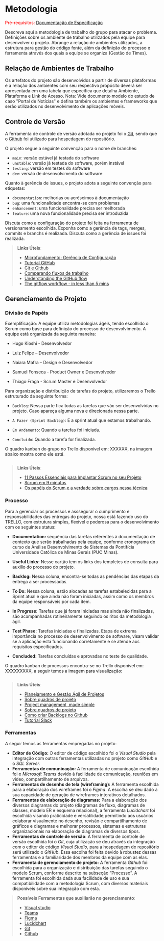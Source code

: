 
# Metodologia

<span style="color:red">Pré-requisitos: <a href="2-Especificação do Projeto.md"> Documentação de Especificação</a></span>

Descreva aqui a metodologia de trabalho do grupo para atacar o problema. Definições sobre os ambiente de trabalho utilizados pela  equipe para desenvolver o projeto. Abrange a relação de ambientes utilizados, a estrutura para gestão do código fonte, além da definição do processo e ferramenta através dos quais a equipe se organiza (Gestão de Times).

## Relação de Ambientes de Trabalho

Os artefatos do projeto são desenvolvidos a partir de diversas plataformas e a relação dos ambientes com seu respectivo propósito deverá ser apresentada em uma tabela que especifica que detalha Ambiente, Plataforma e Link de Acesso. 
Nota: Vide documento modelo do estudo de caso "Portal de Notícias" e defina também os ambientes e frameworks que serão utilizados no desenvolvimento de aplicações móveis.

## Controle de Versão

A ferramenta de controle de versão adotada no projeto foi o
[Git](https://git-scm.com/), sendo que o [Github](https://github.com)
foi utilizado para hospedagem do repositório.

O projeto segue a seguinte convenção para o nome de branches:

- `main`: versão estável já testada do software
- `unstable`: versão já testada do software, porém instável
- `testing`: versão em testes do software
- `dev`: versão de desenvolvimento do software

Quanto à gerência de issues, o projeto adota a seguinte convenção para
etiquetas:

- `documentation`: melhorias ou acréscimos à documentação
- `bug`: uma funcionalidade encontra-se com problemas
- `enhancement`: uma funcionalidade precisa ser melhorada
- `feature`: uma nova funcionalidade precisa ser introduzida

Discuta como a configuração do projeto foi feita na ferramenta de versionamento escolhida. Exponha como a gerência de tags, merges, commits e branchs é realizada. Discuta como a gerência de issues foi realizada.

> **Links Úteis**:
> - [Microfundamento: Gerência de Configuração](https://pucminas.instructure.com/courses/87878/)
> - [Tutorial GitHub](https://guides.github.com/activities/hello-world/)
> - [Git e Github](https://www.youtube.com/playlist?list=PLHz_AreHm4dm7ZULPAmadvNhH6vk9oNZA)
>  - [Comparando fluxos de trabalho](https://www.atlassian.com/br/git/tutorials/comparing-workflows)
> - [Understanding the GitHub flow](https://guides.github.com/introduction/flow/)
> - [The gitflow workflow - in less than 5 mins](https://www.youtube.com/watch?v=1SXpE08hvGs)

## Gerenciamento de Projeto

### Divisão de Papéis

Exemplificação: A equipe utiliza metodologias ágeis, tendo escolhido o Scrum como base para definição do processo de desenvolvimento. A equipe está organizada da seguinte maneira:

- Hugo Kioshi - Desenvolvedor

- Luiz Felipe – Desenvolvedor  

- Naiara Mafra – Design e Desenvolvedor 

- Samuel Fonseca - Product Owner e Desenvolvedor 

- Thiago Fraga - Scrum Master e Desenvolvedor


Para organização e distribuição de tarefas do projeto, utilizaremos o Trello estruturado da seguinte forma: 

- `Backlog`: Nessa parte fica todas as tarefas que vão ser desenvolvidas no projeto. Caso apareça alguma nova e direcionada nessa parte. 

- `A Fazer (Sprint Backlog)`: E a sprint atual que estamos trabalhando. 

- `Em Andamento`: Quando a tarefas foi iniciada. 

- `Concluido`: Quando a tarefa for finalizada.


O quadro kanban do grupo no Trello disponível em: XXXXXX, na imagem abaixo mostra como ele está.

![]()

> **Links Úteis**:
> - [11 Passos Essenciais para Implantar Scrum no seu Projeto](https://mindmaster.com.br/scrum-11-passos/)
> - [Scrum em 9 minutos](https://www.youtube.com/watch?v=XfvQWnRgxG0)
> - [Os papéis do Scrum e a verdade sobre cargos nessa técnica](https://www.atlassian.com/br/agile/scrum/roles)

### Processo

Para a gerenciar os processos e asssegurar o cumprimento e responsabilidades das entregas do projeto, nossa está fazendo uso do TRELLO, com estrutura simples, flexível e poderosa para o desenvolvimento com os seguintes status:

- **Documentation:** sequência das tarefas referentes à documentação de contexto que serão trabalhadas pela equipe, conforme cronograma do curso de Análise Desenvolvimento de Sistemas da Pontifícia Universidade Católica de Minas Gerais (PUC Minas).

- **Useful Links:** Nesse cartão tem os links dos templetes de consulta para auxilio do processo do projeto.

- **Backlog:** Nessa coluna, encontra-se todas as pendências das etapas da entrega a ser processadas. 

- **To Do:** Nessa coluna, estão alocadas as tarefas estabelecidas para a Sprint atual e que ainda não foram iniciadas, assim como os membros da equipe responsáveis por cada item.

- **In Progress:** Tarefas que já foram iniciadas mas ainda não finalizadas, são acompanhadas rotineiramente seguindo os ritos da metodologia ágil.

- **Test Phase:** Tarefas iniciadas e finalizadas. Etapa de extrema importância no processo de desenvolvimento de software, visam validar se a aplicação está funcionando corretamente e se atende aos requisitos especificados.

- **Concluded:** Tarefas concluídas e aprovadas no teste de qualidade.

O quadro kanban de processos encontra-se no Trello disponível em: XXXXXXXXX, a seguir temos a imagem para visualização:

![]()
 
> **Links Úteis**:
> - [Planejamento e Gestáo Ágil de Projetos](https://pucminas.instructure.com/courses/87878/pages/unidade-2-tema-2-utilizacao-de-ferramentas-para-controle-de-versoes-de-software)
> - [Sobre quadros de projeto](https://docs.github.com/pt/issues/organizing-your-work-with-project-boards/managing-project-boards/about-project-boards)
> - [Project management, made simple](https://github.com/features/project-management/)
> - [Sobre quadros de projeto](https://docs.github.com/pt/github/managing-your-work-on-github/about-project-boards)
> - [Como criar Backlogs no Github](https://www.youtube.com/watch?v=RXEy6CFu9Hk)
> - [Tutorial Slack](https://slack.com/intl/en-br/)

### Ferramentas

A seguir temos as ferramentas empregadas no projeto: 

- **Editor de Código:** O editor de código escolhido foi o _Visual Studio_ pela integração com outras ferramentas utilizadas no projeto como _GitHub_ e o _SQL Server_.
- **Ferramentas de comunicação:** A ferramenta de comunicação escolhida foi o _Microsoft Teams_ devido à facilidade de comunicação, reuniões em vídeo, compartilhamento de arquivos.
- **Ferramentas de desenho de tela (wireframing):** A ferramenta escolhida para a elaboração dos wireframes foi o _Figma_. A escolha se deu dado a sua capacidade de geração de wireframes interativos detalhados.
- **Ferramentas de elaboração de diagramas:** Para a elaboração dos diversos diagramas do projeto (diagramas de fluxo, diagramas de classes, modelo ER e esquema relacional), a ferramenta _Lucidchart_ foi escolhida visando praticidade e versatilidade,permitindo  aos usuários colaborar visualmente no desenho, revisão e compartilhamento de gráficos e diagramas e melhorar processos, sistemas e estruturas organizacionais na elaboração de diagramas de diversos tipos.
- **Ferramentas de controle de versão:** A ferramenta de controle de versão escolhida foi o _Git_, cuja utilização se deu através da integração com o editor de código _Visual Studio_, para a hospedagem do repositório será utilizado o _GitHub_. Essa escolha foi feita devido à robustez dessas ferramentas e a familiaridade dos membros da equipe com as elas.
- **Ferramenta de gerenciamento de projeto:** A ferramenta _Github_ foi escolhida para a organização e distribuição das tarefas seguindo o modelo Scrum, conforme descrito na subseção “Processo”. A ferramenta foi escolhida dada sua facilidade de uso e sua compatibilidade com a metodologia Scrum, com diversos materiais disponíveis sobre sua integração com esta.


> **Possíveis Ferramentas que auxiliarão no gerenciamento**: 
> - [Visual studio](https://visualstudio.microsoft.com/)
> - [Teams](https://www.microsoft.com/pt-br/microsoft-teams/group-chat-software)
> - [Figma](https://www.figma.com/)
> - [Lucidchart](https://www.lucidchart.com/)
> - [Git](https://git-scm.com/)
> - [Github](https://github.com/)
